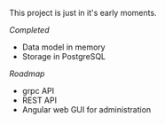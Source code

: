 This project is just in it's early moments.

*Completed*

* Data model in memory
* Storage in PostgreSQL

*Roadmap*

* grpc API
* REST API
* Angular web GUI for administration
